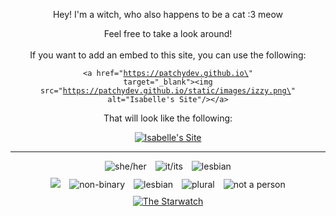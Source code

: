 <div style="text-align:center;">
<p>Hey! I'm a witch, who also happens to be a cat :3 meow</p>
Feel free to take a look around!
<br></br>
</div>

<div style="text-align: center;">
If you want to add an embed to this site, you can use the following:

<code>&lt;a href=\"https://patchydev.github.io\" target=\"_blank\"&gt;&lt;img src=\"https://patchydev.github.io/static/images/izzy.png\" alt=\"Isabelle's Site\"/&gt;&lt;/a&gt;</code>

That will look like the following:

<a href="https://patchydev.github.io" target="_blank"><img src="https://patchydev.github.io/static/images/izzy.png" alt="Isabelle's Site"/></a>
</div>

<hr>
<div style="text-align: center;">
  <img src="/images/she_her.png" alt="she/her" style="display: inline-block; margin: 0 5px;">
  <a href="https://lgbtqia.wiki/wiki/Voidpunk" target="_blank"><img src="/images/it_its.png" alt="it/its" style="display: inline-block; margin: 0 5px;"></a>
  <img src="/images/hrt-e2.gif" alt="lesbian" style="display: inline-block; margin: 0 5px;">
</div>

<div style="text-align: center; margin-top: 10px;">
  <a href="https://trans.fish"><img src="/images/trans.png" style="display: inline-block; margin: 0 5px;"></a>
  <img src="/images/enby.png" alt="non-binary" style="display: inline-block; margin: 0 5px;">
  <img src="/images/lesbi.png" alt="lesbian" style="display: inline-block; margin: 0 5px;">
  <a href="https://pluralityresource.org/plurality-information/" target="_blank"><img src="/images/plural.png" alt="plural" style="display: inline-block; margin: 0 5px;"></a>
  <img src="/images/nap.png" alt="not a person" style="display: inline-block; margin: 0 5px;">
</div>

<div style="text-align: center; margin-top: 10px;">
  <a href="https://aurakle.github.io" target="_blank"><img src="https://aurakle.github.io/images/buttons/mine.png" alt="The Starwatch"></a>
</div>